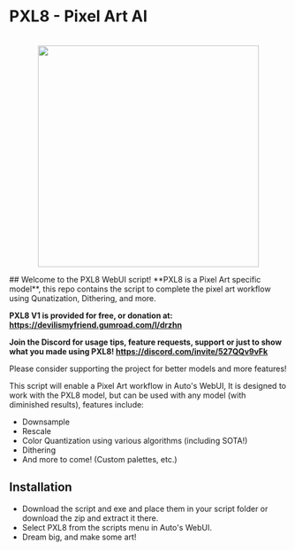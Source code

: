 # PXL8 - Pixel Art AI 
<p align="center">
    <br>
    <img src="https://i.imgur.com/ynRrj2S.png" width="400"/>
    <br>
<p>
## Welcome to the PXL8 WebUI script!
**PXL8 is a Pixel Art specific model**, this repo contains the script to complete the pixel art workflow using Qunatization, Dithering, and more.

**PXL8 V1 is provided for free, or donation at: https://devilismyfriend.gumroad.com/l/drzhn**

**Join the Discord for usage tips, feature requests, support or just to show what you made using PXL8! https://discord.com/invite/527QQv9vFk**

Please consider supporting the project for better models and more features!

This script will enable a Pixel Art workflow in Auto's WebUI, It is designed to work with the PXL8 model, but can be used with any model (with diminished results), features include:

- Downsample
- Rescale
- Color Quantization using various algorithms (including SOTA!)
- Dithering
- And more to come! (Custom palettes, etc.)


## Installation

- Download the script and exe and place them in your script folder or download the zip and extract it there.
- Select PXL8 from the scripts menu in Auto's WebUI.
- Dream big, and make some art!
